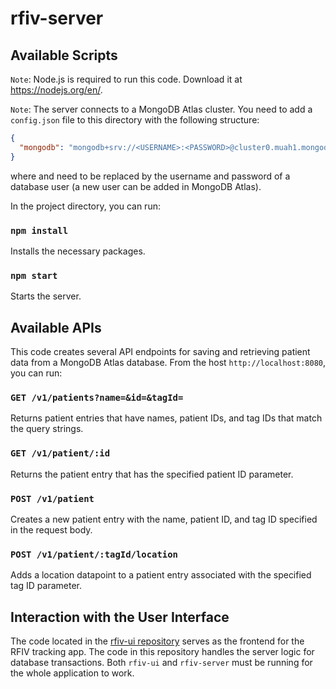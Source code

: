 # rfiv-server

## Available Scripts

`Note`: Node.js is required to run this code. Download it at https://nodejs.org/en/.

`Note`: The server connects to a MongoDB Atlas cluster. You need to add a `config.json` file to this directory with the following structure:
```JSON
{
  "mongodb": "mongodb+srv://<USERNAME>:<PASSWORD>@cluster0.muah1.mongodb.net/rfivDB?retryWrites=true&w=majority"
}
```
where <USERNAME> and <PASSWORD> need to be replaced by the username and password of a database user (a new user can be added in MongoDB Atlas).

In the project directory, you can run:

### `npm install`

Installs the necessary packages.

### `npm start`

Starts the server.

## Available APIs

This code creates several API endpoints for saving and retrieving patient data from a MongoDB Atlas database. From the host `http://localhost:8080`, you can run:

### `GET /v1/patients?name=&id=&tagId=`

Returns patient entries that have names, patient IDs, and tag IDs that match the query strings.

### `GET /v1/patient/:id`

Returns the patient entry that has the specified patient ID parameter.

### `POST /v1/patient`

Creates a new patient entry with the name, patient ID, and tag ID specified in the request body.

### `POST /v1/patient/:tagId/location`

Adds a location datapoint to a patient entry associated with the specified tag ID parameter.

## Interaction with the User Interface

The code located in the [rfiv-ui repository](https://github.com/dj4zhang/rfiv-ui) serves as the frontend for the RFIV tracking app. The code in this repository handles the server logic for database transactions. Both `rfiv-ui` and `rfiv-server` must be running for the whole application to work.